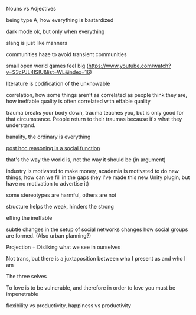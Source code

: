 Nouns vs Adjectives

being type A, how everything is bastardized

dark mode ok, but only when everything

slang is just like manners

communities haze to avoid transient communities

small open world games feel big
(https://www.youtube.com/watch?v=S3cPJL4ISlU&list=WL&index=16)

literature is codification of the unknowable

correlation, how some things aren't as correlated as people think they are, how ineffable quality is often correlated with effable quality

trauma breaks your body down, trauma teaches you, but is only good for that circumstance. People return to their traumas because it's what they understand.

banality, the ordinary is everything

[post hoc reasoning is a social function](https://www.youtube.com/watch?v=_ArVh3Cj9rw&list=PLM0XOPE-p91H0bY1nrHPiSILBMsCEJ6AL&index=10&t=180s)

that's the way the world is, not the way it should be (in argument)

industry is motivated to make money, academia is motivated to do new things, how can we fill in the gaps (hey I've made this new Unity plugin, but have no motivation to advertise it)

some stereotypes are harmful, others are not

structure helps the weak, hinders the strong

effing the ineffable

subtle changes in the setup of social networks changes how social groups are formed. (Also urban planning?)

Projection + Disliking what we see in ourselves

Not trans, but there is a juxtaposition between who I present as and who I am

The three selves

To love is to be vulnerable, and therefore in order to love you must be impenetrable

flexibility vs productivity, happiness vs productivity
